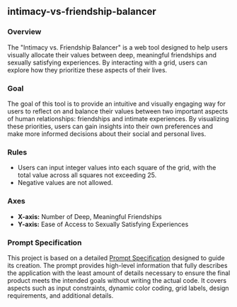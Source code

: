 ## intimacy-vs-friendship-balancer

### Overview

The "Intimacy vs. Friendship Balancer" is a web tool designed to help users visually allocate their values between deep, meaningful friendships and sexually satisfying experiences. By interacting with a grid, users can explore how they prioritize these aspects of their lives.

### Goal

The goal of this tool is to provide an intuitive and visually engaging way for users to reflect on and balance their values between two important aspects of human relationships: friendships and intimate experiences. By visualizing these priorities, users can gain insights into their own preferences and make more informed decisions about their social and personal lives.

### Rules

- Users can input integer values into each square of the grid, with the total value across all squares not exceeding 25.
- Negative values are not allowed.

### Axes

- **X-axis:** Number of Deep, Meaningful Friendships
- **Y-axis:** Ease of Access to Sexually Satisfying Experiences

### Prompt Specification

This project is based on a detailed [Prompt Specification](PROMPT_SPEC.md) designed to guide its creation. The prompt provides high-level information that fully describes the application with the least amount of details necessary to ensure the final product meets the intended goals without writing the actual code. It covers aspects such as input constraints, dynamic color coding, grid labels, design requirements, and additional details.
